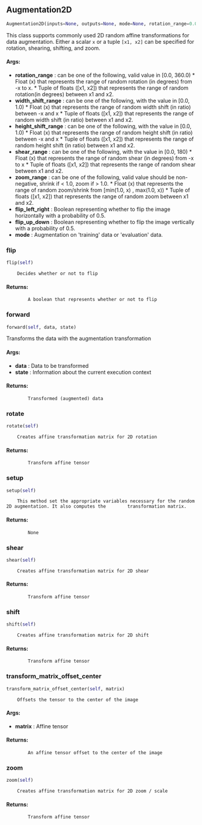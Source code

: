 ## Augmentation2D
```python
Augmentation2D(inputs=None, outputs=None, mode=None, rotation_range=0.0, width_shift_range=0.0, height_shift_range=0.0, shear_range=0.0, zoom_range=1.0, flip_left_right=False, flip_up_down=False)
```
 This class supports commonly used 2D random affine transformations for data augmentation.    Either a scalar ``x`` or a tuple ``[x1, x2]`` can be specified for rotation, shearing, shifting, and zoom.

#### Args:

* **rotation_range** :  can be one of the following, valid value in [0.0, 360.0)            * Float (x) that represents the range of random rotation (in degrees) from -x to x.            * Tuple of floats ([x1, x2]) that represents  the range of random rotation(in degrees) between x1 and x2.
* **width_shift_range** :  can be one of the following, with the value in [0.0, 1.0)            * Float (x) that represents the range of random width shift (in ratio) between -x and x            * Tuple of floats ([x1, x2]) that represents  the range of random width shift (in ratio) between x1 and x2.
* **height_shift_range** :  can be one of the following, with the value in [0.0, 1.0)            * Float (x) that represents the range of random height shift (in ratio) between -x and x            * Tuple of floats ([x1, x2]) that represents  the range of random height shift (in ratio) between x1 and x2.
* **shear_range** :  can be one of the following, with the value in [0.0, 180)            * Float (x) that represents the range of random shear (in degrees) from -x to x            * Tuple of floats ([x1, x2]) that represents  the range of random shear between x1 and x2.
* **zoom_range** :  can be one of the following, valid value should be non-negative, shrink if < 1.0, zoom if > 1.0.            * Float (x) that represents the range of random zoom/shrink from [min(1.0, x) , max(1.0, x))            * Tuple of floats ([x1, x2]) that represents  the range of random zoom between x1 and x2.
* **flip_left_right** :  Boolean representing whether to flip the image horizontally with a probability of 0.5.
* **flip_up_down** :  Boolean representing whether to flip the image vertically with a probability of 0.5.
* **mode** :  Augmentation on 'training' data or 'evaluation' data.   

### flip
```python
flip(self)
```
        Decides whether or not to flip

#### Returns:
            A boolean that represents whether or not to flip        

### forward
```python
forward(self, data, state)
```
Transforms the data with the augmentation transformation

#### Args:

* **data** :  Data to be transformed
* **state** :  Information about the current execution context

#### Returns:
            Transformed (augmented) data        

### rotate
```python
rotate(self)
```
        Creates affine transformation matrix for 2D rotation

#### Returns:
            Transform affine tensor        

### setup
```python
setup(self)
```
        This method set the appropriate variables necessary for the random 2D augmentation. It also computes the        transformation matrix.

#### Returns:
            None        

### shear
```python
shear(self)
```
        Creates affine transformation matrix for 2D shear

#### Returns:
            Transform affine tensor        

### shift
```python
shift(self)
```
        Creates affine transformation matrix for 2D shift

#### Returns:
            Transform affine tensor        

### transform_matrix_offset_center
```python
transform_matrix_offset_center(self, matrix)
```
        Offsets the tensor to the center of the image

#### Args:

* **matrix** :  Affine tensor

#### Returns:
            An affine tensor offset to the center of the image        

### zoom
```python
zoom(self)
```
        Creates affine transformation matrix for 2D zoom / scale

#### Returns:
            Transform affine tensor        